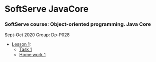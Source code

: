 # SoftServe JavaCore
### SoftServe course: Object-oriented programming. Java Core  
Sept-Oct 2020
Group: Dp-P028


* [Lesson 1](https://github.com/MaksNazarenko/soft-serve-java-core/tree/master/l-1):
    * [Task 1](https://github.com/MaksNazarenko/soft-serve-java-core/tree/master/l-1/task-1)
    * [Home work 1](https://github.com/MaksNazarenko/soft-serve-java-core/tree/master/l-1/HW-1)

